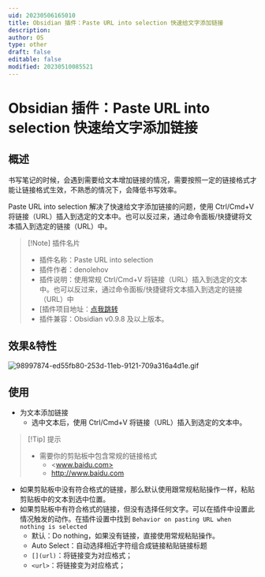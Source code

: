 ```yaml
---
uid: 20230506165010
title: Obsidian 插件：Paste URL into selection 快速给文字添加链接
description: 
author: OS
type: other
draft: false
editable: false
modified: 20230510085521
---
```


# Obsidian 插件：Paste URL into selection 快速给文字添加链接

## 概述

书写笔记的时候，会遇到需要给文本增加链接的情况，需要按照一定的链接格式才能让链接格式生效，不熟悉的情况下，会降低书写效率。

Paste URL into selection 解决了快速给文字添加链接的问题，使用 Ctrl/Cmd+V 将链接（URL）插入到选定的文本中。也可以反过来，通过命令面板/快捷键将文本插入到选定的链接（URL）中。

> [!Note] 插件名片
> - 插件名称：Paste URL into selection
> - 插件作者：denolehov
> - 插件说明：使用常规 Ctrl/Cmd+V 将链接（URL）插入到选定的文本中。也可以反过来，通过命令面板/快捷键将文本插入到选定的链接（URL）中
> - [插件项目地址：[点我跳转](https://github.com/denolehov/obsidian-url-into-selection)
> - 插件兼容：Obsidian v0.9.8 及以上版本。

## 效果&特性

![98997874-ed55fb80-253d-11eb-9121-709a316a4d1e.gif](https://cdn.pkmer.cn/images/98997874-ed55fb80-253d-11eb-9121-709a316a4d1e.gif!pkmer)

## 使用

- 为文本添加链接
	- 选中文本后，使用 Ctrl/Cmd+V 将链接（URL）插入到选定的文本中。

>[!Tip] 提示
>- 需要你的剪贴板中包含常规的链接格式
>	- <www.baidu.com>
>	- <http://www.baidu.com>

- 如果剪贴板中没有符合格式的链接，那么默认使用跟常规粘贴操作一样，粘贴剪贴板中的文本到选中位置。
- 如果剪贴板中有符合格式的链接，但没有选择任何文字。可以在插件中设置此情况触发的动作。在插件设置中找到 `Behavior on pasting URL when nothing is selected`
	- 默认：Do nothing，如果没有链接，直接使用常规粘贴操作。
	- Auto Select：自动选择相近字符组合成链接粘贴链接标题
	- `[](url)`：将链接变为对应格式；
	- `<url>`：将链接变为对应格式；
